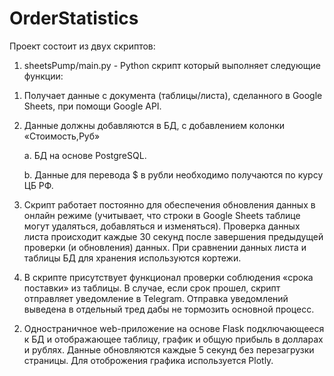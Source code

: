 # OrderStatistics

Проект состоит из двух скриптов:
1) sheetsPump/main.py - Python скрипт который выполняет следующие функции:

  1. Получает данные с документа (таблицы/листа), сделанного в Google Sheets, при помощи Google API.
  2. Данные должны добавляются в БД, с добавлением колонки «Стоимость,Руб»

      a. БД на основе PostgreSQL.

      b. Данные для перевода $ в рубли необходимо получаются по курсу ЦБ РФ.

  3. Скрипт работает постоянно для обеспечения обновления данных в онлайн режиме (учитывает, что строки в Google Sheets таблице могут удаляться, добавляться и изменяться).
  Проверка данных листа происходит каждые 30 секунд после завершения предыдущей проверки (и обновления) данных.
  При сравнении данных листа и таблицы БД для хранения используются кортежи.

  4. В скрипте присутствует функционал проверки соблюдения «срока поставки» из таблицы. В случае, если срок прошел, скрипт отправляет уведомление в Telegram.
  Отправка уведомлений выведена в отдельный тред дабы не тормозить основной процесс.

2) Одностраничное web-приложение на основе Flask подключающееся к БД и отображающее таблицу, график и общую прибыль в долларах и рублях.
Данные обновляются каждые 5 секунд без перезагрузки страницы. Для отоброжения графика используется Plotly.
